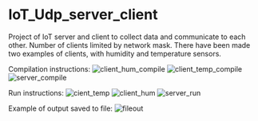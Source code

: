 # IoT_Udp_server_client
Project of IoT server and client to collect data and communicate to each other. Number of clients limited by network mask. There have been made two examples of clients, with humidity and temperature sensors.

Compilation instructions:
![client_hum_compile](https://user-images.githubusercontent.com/61255419/155036845-3190a98a-9ce6-4dfd-a2e0-b44b3f2dd062.PNG)
![client_temp_compile](https://user-images.githubusercontent.com/61255419/155036849-bc055570-092b-427b-b020-9f1a6c30f631.PNG)
![server_compile](https://user-images.githubusercontent.com/61255419/155036854-35920761-90d6-4e7f-88b9-c31da26f13d3.PNG)

Run instructions:
![cient_temp](https://user-images.githubusercontent.com/61255419/155036870-d2c7e132-aad8-474d-b200-df283cd79982.PNG)
![client_hum](https://user-images.githubusercontent.com/61255419/155036878-027a1b44-d836-4313-bc60-b3f28a7b35a8.PNG)
![server_run](https://user-images.githubusercontent.com/61255419/155036880-7362fe87-001b-4792-8ab3-41bfa1e6af05.PNG)

Example of output saved to file:
![fileout](https://user-images.githubusercontent.com/61255419/155036895-183b292e-611c-49ac-8bf6-cb5c879aae19.PNG)
